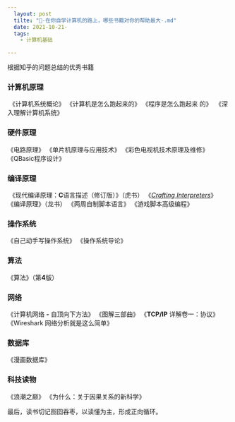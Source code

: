 ```yaml
---
  layout: post
  tilte: "📖-在你自学计算机的路上，哪些书籍对你的帮助最大-.md"
  date: 2021-10-21-
  tags: 
    - 计算机基础

---
```



根据知乎的问题总结的优秀书籍
### 计算机原理
 《计算机系统概论》
《计算机是怎么跑起来的》
《程序是怎么跑起来 的》
 《深入理解计算机系统》

### 硬件原理
《电路原理》
《单片机原理与应用技术》
《彩色电视机技术原理及维修》
《QBasic程序设计》

### 编译原理

 《现代编译原理：**C**语言描述（修订版）》（虎书）
《[*Crafting Interpreters*](https://link.zhihu.com/?target=https%3A//craftinginterpreters.com/contents.html)》
《编译原理》（龙书）
《两周自制脚本语言》
《游戏脚本高级编程》
### 操作系统
《自己动手写操作系统》
《操作系统导论》
### 算法
《算法》（第**4**版）
### 网络
《计算机网络 **-** 自顶向下方法》
《图解三部曲》
《**TCP/IP** 详解卷一：协议》
《Wireshark 网络分析就是这么简单》

### 数据库

《漫画数据库》

### 科技读物

《浪潮之巅》
《为什么：关于因果关系的新科学》

最后，读书切记囫囵吞枣，以读懂为主，形成正向循环。
